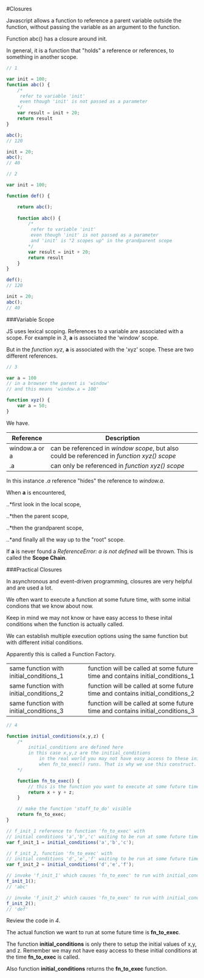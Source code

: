 #Closures

Javascript allows a function to reference a parent variable outside the function, without passing the variable as an argument to the function.

Function abc() has a closure around init. 

In general, it is a function that "holds" a reference or references, to something in another scope.

```javascript
// 1

var init = 100;
function abc() {
	/*
	 refer to variable 'init'
	 even though 'init' is not passed as a parameter
	*/
	var result = init + 20;
	return result
}

abc();
// 120

init = 20;
abc();
// 40
```


```javascript
// 2

var init = 100;

function def() {	

	return abc();
	
	function abc() {
		/*
		 refer to variable 'init'
		 even though 'init' is not passed as a parameter
		 and 'init' is "2 scopes up" in the grandparent scope
		*/
		var result = init + 20;
		return result
	}
}

def();
// 120

init = 20;
abc();
// 40
```

###Variable Scope

JS uses lexical scoping. References to a variable are associated with a scope. For example in *3*, **a** is associated the 'window' scope.

But in the *function xyz*, **a** is associated with the 'xyz' scope. These are two different references.

```javascript
// 3

var a = 100
// in a browser the parent is 'window'
// and this means 'window.a = 100'

function xyz() {
	var a = 50;
}
```

We have.

| Reference      | Description                                                                                             |
|----------------|---------------------------------------------------------------------------------------------|
|window.a or a   |	can be referenced in *window scope*, but also could be referenced in *function xyz() scope*|
|<function xyz>.a|	can only be referenced in *function xyz() scope*|

In this instance *<function xyz>.a* reference "hides" the reference to *window.a*.

When **a** is encountered,

..*first look in the local scope,

..*then the parent scope,

..*then the grandparent scope,

..*and finally all the way up to the "root" scope.

If **a** is never found a *ReferenceError: a is not defined* will be thrown. This is called the **Scope Chain**.   


###Practical Closures

In asynchronous and event-driven programming, closures are very helpful and are used a lot.

We often want to execute a function at some future time, with some initial condions that we know about now.

Keep in mind we may not know or have easy access to these inital conditions when the function is actually called. 

We can establish multiple execution options using the same function but with different initial conditions.

Apparently this is called a Function Factory.

|  									     |                                                                              |
|----------------------------------------|------------------------------------------------------------------------------|
|same function with initial_conditions_1 | function will be called at some future time and contains initial_conditions_1|
|same function with initial_conditions_2 | function will be called at some future time and contains initial_conditions_2|
|same function with initial_conditions_3 | function will be called at some future time and contains initial_conditions_3|

```javascript
// 4

function initial_conditions(x,y,z) {
	/*	
		initial_conditions are defined here
		in this case x,y,z are the initial_conditions
			in the real world you may not have easy access to these initial condions
			when fn_to_exec() runs. That is why we use this construct. 
	*/

	function fn_to_exec() {
		// this is the function you want to execute at some future time
		return x + y + z;
	}

	// make the function 'stuff_to_do' visible
	return fn_to_exec;
}

// f_init_1 reference to function 'fn_to_exec' with
// initial conditions 'a','b','c' waiting to be run at some future time 
var f_init_1 = initial_conditions('a','b','c');

// f_init_2, function 'fn_to_exec' with
// initial conditions 'd','e','f' waiting to be run at some future time 
var f_init_2 = initial_conditions('d','e','f');

// invoke 'f_init_1' which causes 'fn_to_exec' to run with initial_conditions_1 
f_init_1();
// 'abc'

// invoke 'f_init_2' which causes 'fn_to_exec' to run with initial_conditions_2 
f_init_2();
// 'def'

```

Review the code in *4*.

The actual function we want to run at some future time is **fn_to_exec**.

The function **initial_conditions** is only there to setup the initial values of x,y, and z. Remember we may not have easy access to these initial conditions at the time **fn_to_exec** is called.

Also function **initial_conditions** returns the **fn_to_exec** function.    








   




